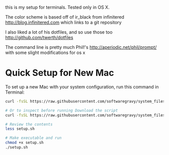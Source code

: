 


this is my setup for terminals.  Tested only in OS X.

The color scheme is based off of ir_black from infinitered
http://blog.infinitered.com
which links to a git repository

I also liked a lot of his dotfiles, and so use those too
http://github.com/twerth/dotfiles

The command line is pretty much Phil!'s
http://aperiodic.net/phil/prompt/
with some slight modifications for os x


# Quick Setup for New Mac

To set up a new Mac with your system configuration, run this command in Terminal:

```bash
curl -fsSL https://raw.githubusercontent.com/softwaregravy/system_files/master/setup.sh | bash
```

```bash
# Or to inspect before running Download the script
curl -fsSL https://raw.githubusercontent.com/softwaregravy/system_files/master/setup.sh -o setup.sh

# Review the contents
less setup.sh

# Make executable and run
chmod +x setup.sh
./setup.sh
```





